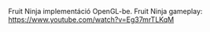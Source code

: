 Fruit Ninja implementáció OpenGL-be.
Fruit Ninja gameplay: https://www.youtube.com/watch?v=Eg37mrTLKqM
